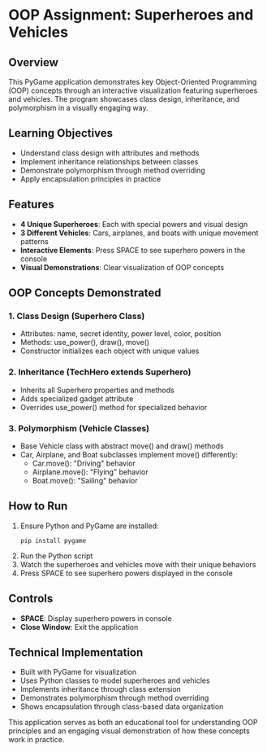 # OOP Assignment: Superheroes and Vehicles

## Overview
This PyGame application demonstrates key Object-Oriented Programming (OOP) concepts through an interactive visualization featuring superheroes and vehicles. 
The program showcases class design, inheritance, and polymorphism in a visually engaging way.

## Learning Objectives
- Understand class design with attributes and methods
- Implement inheritance relationships between classes
- Demonstrate polymorphism through method overriding
- Apply encapsulation principles in practice

## Features
- **4 Unique Superheroes**: Each with special powers and visual design
- **3 Different Vehicles**: Cars, airplanes, and boats with unique movement patterns
- **Interactive Elements**: Press SPACE to see superhero powers in the console
- **Visual Demonstrations**: Clear visualization of OOP concepts

## OOP Concepts Demonstrated

### 1. Class Design (Superhero Class)
- Attributes: name, secret identity, power level, color, position
- Methods: use_power(), draw(), move()
- Constructor initializes each object with unique values

### 2. Inheritance (TechHero extends Superhero)
- Inherits all Superhero properties and methods
- Adds specialized gadget attribute
- Overrides use_power() method for specialized behavior

### 3. Polymorphism (Vehicle Classes)
- Base Vehicle class with abstract move() and draw() methods
- Car, Airplane, and Boat subclasses implement move() differently:
  - Car.move(): "Driving" behavior
  - Airplane.move(): "Flying" behavior  
  - Boat.move(): "Sailing" behavior

## How to Run
1. Ensure Python and PyGame are installed:
   ```
   pip install pygame
   ```
2. Run the Python script
3. Watch the superheroes and vehicles move with their unique behaviors
4. Press SPACE to see superhero powers displayed in the console

## Controls
- **SPACE**: Display superhero powers in console
- **Close Window**: Exit the application

## Technical Implementation
- Built with PyGame for visualization
- Uses Python classes to model superheroes and vehicles
- Implements inheritance through class extension
- Demonstrates polymorphism through method overriding
- Shows encapsulation through class-based data organization

This application serves as both an educational tool for understanding OOP principles and an engaging visual demonstration of how these concepts work in practice.
